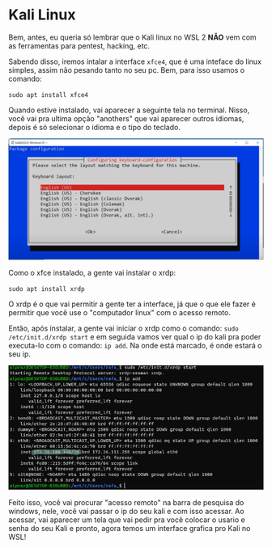 # Kali Linux

Bem, antes, eu queria só lembrar que o Kali linux no WSL 2 __NÃO__ vem com as
ferramentas para pentest, hacking, etc.

Sabendo disso, iremos intalar a interface `xfce4`, que é uma inteface do linux simples, assim não pesando tanto no seu pc. Bem, para isso usamos o comando:

`sudo apt install xfce4`

Quando estive instalado, vai aparecer a seguinte tela no terminal. Nisso, você vai pra ultima opção "anothers" que vai aparecer outros idiomas, depois é só selecionar o idioma e o tipo do teclado.

<p align="center" width=50%>
    <img src="../../assets/install_kali.png">
</p>

Como o xfce instalado, a gente vai instalar o xrdp:

`sudo apt install xrdp`

O xrdp é o que vai permitir a gente ter a interface, já que o que ele
fazer é permitir que você use o "computador linux" com o acesso remoto.

Então, após instalar, a gente vai iniciar o xrdp como o comando:
`sudo /etc/init.d/xrdp start`
e em seguida vamos ver qual o ip do kali pra poder executa-lo com o comando:
`ip add`. Na onde está marcado, é onde estará o seu ip.

<p align="center" width=50%>
    <img src="../../assets/kali_ip.png">
</p>

Feito isso, você vai procurar "acesso remoto" na barra de pesquisa do windows, nele, você vai passar o ip do seu kali e com isso acessar. Ao acessar, vai aparecer um tela que vai pedir pra você colocar o usario e senha do seu Kali e pronto, agora temos um interface grafica pro Kali no WSL!